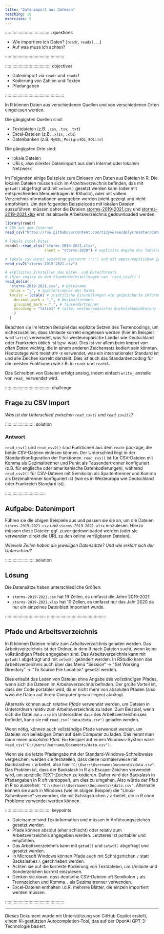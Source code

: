```yaml
---
title: "Datenimport aus Dateien"
teaching: 10
exercises: 5
---
```





:::::::::::::::::::::::::::::::::::::: questions

- Wie importiere ich Daten? (`readr`, `readxl`, ...)
- Auf was muss ich achten?

::::::::::::::::::::::::::::::::::::::::::::::::

::::::::::::::::::::::::::::::::::::: objectives

- Datenimport via `readr` und `readxl`
- Kodierung von Zahlen und Texten
- Pfadangaben

::::::::::::::::::::::::::::::::::::::::::::::::


In R können Daten aus verschiedenen Quellen und von verschiedenen Orten eingelesen werden.

Die gängigsten Quellen sind:

- Textdateien (z.B. `.csv`, `.tsv`, `.txt`)
- Excel-Dateien (z.B. `.xlsx`, `.xls`)
- Datenbanken (z.B. `MySQL`, `PostgreSQL`, `SQLite`)

Die gängigsten Orte sind:

- lokale Dateien
- URLs, also direkter Datenimport aus dem Internet oder lokalem Netzwerk

Im Folgenden einige Beispiele zum Einlesen von Daten aus Dateien in R.
Die lokalen Dateien müssen sich im *Arbeitsverzeichnis* befinden, das mit `getwd()` abgefragt und mit `setwd()` gesetzt werden kann (oder mit entsprechenden Menüeinträgen in RStudio), oder mit vollem Verzeichnisinformationen angegeben werden (nicht gezeigt und nicht empfohlen).
Um den folgenden Beispielcode mit lokalen Dateien auszuführen, müssen daher die Dateien [storms-2019-2021.csv](data/storms-2019-2021.csv) und [storms-2019-2021.xlsx](data/storms-2019-2021.xlsx) erst ins aktuelle Arbeitsverzeichnis gedownloaded werden.



``` r
library(readr)
# CSV aus dem Internet
read_csv("https://raw.githubusercontent.com/tidyverse/dplyr/master/data-raw/storms.csv")

# lokale Excel-Datei
readxl::read_xlsx("storms-2019-2021.xlsx",
                  sheet = "storms-2020") # explizite Angabe des Tabellenblatts

# lokale CSV Datei Semikolon getrennt (";") und mit westeuropäischem Zahlenformat ("," als Dezimaltrenner)
read_csv2("storms-2019-2021.csv")

# explizites Einstellen des Daten- und Dateiformats
# (hier analog zu den Standardeinstellungen von `read_csv2()`)
read_delim(
  "storms-2019-2021.csv", # Dateiname
  delim = ";", # Spaltentrenner der Datei
  locale = locale( # zusätzliche Einstellungen wie gespeicherte Informationen kodiert sind
    decimal_mark = ",", # Dezimaltrenner
    grouping_mark = ".", # Tausendertrenner
    encoding = "latin1" # (alte) westeuropäisches Buchstabenkodierung (z.B. Umlaute)
    )
  )
```

Beachten sie im letzten Beispiel das explizite Setzen des Textencodings, um sicherzustellen, dass Umlaute korrekt eingelesen werden (hier im Beispiel wird `latin1` verwendet, was für westeuropäische Länder wie Deutschland oder Frankreich üblich ist bzw. war).
Dies ist vor allem beim *Import von alten Daten* wichtig, die in einem anderen Zeichensatz kodiert sein könnten.
Heutzutage wird meist `UTF-8` verwendet, was ein internationaler Standard ist und alle Zeichen korrekt darstellt.
Dies ist auch das Standardencoding für die meisten Funktionen wie z.B. in `readr` und `readxl`.

Das Schreiben von Dateien erfolgt analog, indem einfach `write_`
anstelle von `read_` verwendet wird.


::::::::::::::::::::::::::::::::::::: challenge

## Frage zu CSV Import

*Was ist der Unterschied zwischen `read_csv()` und `read_csv2()`?*

:::::::::::::::::::::::: solution

### Antwort

`read_csv()` und `read_csv2()` sind Funktionen aus dem `readr` package, die beide CSV-Dateien einlesen können. Der Unterschied liegt in der Standardkonfiguration der Funktionen. `read_csv()` ist für CSV-Dateien mit Komma als Dezimaltrenner und Punkt als Tausendertrenner konfiguriert (z.B. für englische oder amerikanische Datenkodierungen), während `read_csv2()` für CSV-Dateien mit Semikolon als Spaltentrenner und Komma als Dezimaltrenner konfiguriert ist (wie es in Westeuropa wie Deutschland oder Frankreich Standard ist).

:::::::::::::::::::::::::::::::::


## Aufgabe: Datenimport

Führen sie die obigen Beispiele aus und passen sie sie an, um die Dateien `storms-2019-2021.csv` und `storms-2019-2021.xlsx` einzulesen. Hierzu müssen diese Dateien ggf. zuvor gedownloaded werden (oder sie verwenden direkt die URL zu den online verfügbaren Dateien).

*Wieviele Zeilen haben die jeweiligen Datensätze? Und wie erklärt sich der Unterschied?*

:::::::::::::::::::::::: solution

## Lösung

Die Datensätze haben unterschiedliche Größen:

- `storms-2019-2021.csv` hat 19 Zeilen, es umfasst die Jahre 2019-2021.
- `storms-2019-2021.xlsx` hat 10 Zeilen, es umfasst nur das Jahr 2020 da nur ein einzelnes Datenblatt importiert wurde.

:::::::::::::::::::::::::::::::::
::::::::::::::::::::::::::::::::::::::::::::::::

## Pfade und Arbeitsverzeichnis

In R können Dateien relativ zum *Arbeitsverzeichnis* geladen werden. Das Arbeitsverzeichnis ist der Ordner, in dem R nach Dateien sucht, wenn keine vollständigen Pfade angegeben sind. Das Arbeitsverzeichnis kann mit `getwd()` abgefragt und mit `setwd()` geändert werden.
In RStudio kann das Arbeitsverzeichnis auch über das Menü "Session" -> "Set Working Directory" -> "To Source File Location" gesetzt werden.

Dies erlaubt das Laden von Dateien ohne Angabe des vollständigen Pfades, wenn sich die Dateien im Arbeitsverzeichnis befinden.
Der große Vorteil ist, dass der Code portabler wird, da er nicht mehr von absoluten Pfaden (also wwo die Daten auf ihrem Computer genau liegen) abhängt.

Alternativ können auch *relative Pfade* verwendet werden, um Dateien in Unterordnern relativ zum Arbeitsverzeichnis zu laden. Zum Beispiel, wenn sich die Datei `data.csv` im Unterordner `data` des Arbeitsverzeichnisses befindet, kann sie mit `read_csv("data/data.csv")` geladen werden.

Wenn nötig, können auch vollständige Pfade verwendet werden, um Dateien von beliebigen Orten auf dem Computer zu laden. Das nennt man dann einen *absoluten Pfad*.
Ein Beispiel auf einem Windows-System wäre `read_csv("C:/Users/Username/Documents/data.csv")`.

Wenn sie die letzte Pfadangabe mit der Standard-Windows-Schreibweise vergleichen, werden sie feststellen, dass diese normalerweise mit Backslashes `\` arbeitet, also hier `"C:\Users\Username\Documents\data.csv"`.
Das Problem ist, dass der Backslash in R als Escape-Zeichen verwendet wird, um spezielle TEXT-Zeichen zu kodieren. Daher wird der Backslash in Pfadangaben in R oft verdoppelt, um dies zu umgehen. Also würde der Pfad in R so aussehen: `"C:\\Users\\Username\\Documents\\data.csv"`.
Alternativ können sie auch in Windows (wie im obigen Beispiel) die "Linux-Schreibweise" verwenden, die mit Schrägstrichen `/` arbeitet, die in R ohne Probleme verwendet werden können.


::::::::::::::::::::::::::::::::::::: keypoints

- Dateinamen sind Textinformation und müssen in Anführungszeichen gesetzt werden.
- Pfade können absolut (eher schlecht) oder relativ zum Arbeitsverzeichnis angegeben werden. Letzteres ist portabler und empfohlen.
- Das Arbeitsverzeichnis kann mit `getwd()` und `setwd()` abgefragt und gesetzt werden.
- In Microsoft Windows können Pfade auch mit Schrägstrichen `/` statt Backslashes `\` geschrieben werden.
- Achten sie auf die korrekte Kodierung von Textdateien, um Umlaute und Sonderzeichen korrekt einzulesen.
- Denken sie daran, dass deutsche CSV-Dateien oft Semikolon `;` als Trennzeichen und Komma `,` als Dezimaltrenner verwenden.
- Excel-Dateien enthalten i.d.R. mehrere Blätter, die einzeln importiert werden müssen.


::::::::::::::::::::::::::::::::::::::::::::::::


-----------------------------------------------

Dieses Dokument wurde mit Unterstützung von GitHub Copilot erstellt, einem KI-gestützten Autocompletion-Tool, das auf der OpenAI GPT-3-Technologie basiert.

